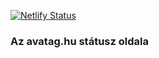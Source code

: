 [![Netlify Status](https://api.netlify.com/api/v1/badges/6adda536-c344-46e4-89e7-576a73116e29/deploy-status)](https://status.avatag.hu)

### Az avatag.hu státusz oldala
